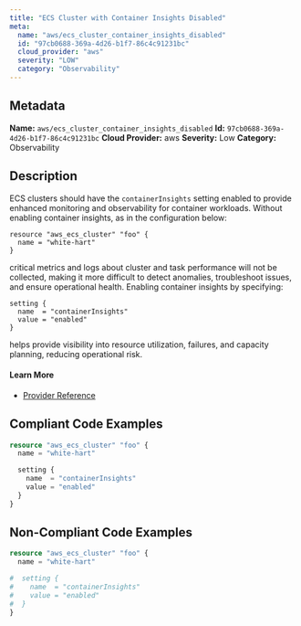 ```yaml
---
title: "ECS Cluster with Container Insights Disabled"
meta:
  name: "aws/ecs_cluster_container_insights_disabled"
  id: "97cb0688-369a-4d26-b1f7-86c4c91231bc"
  cloud_provider: "aws"
  severity: "LOW"
  category: "Observability"
---
```

## Metadata
**Name:** `aws/ecs_cluster_container_insights_disabled`
**Id:** `97cb0688-369a-4d26-b1f7-86c4c91231bc`
**Cloud Provider:** aws
**Severity:** Low
**Category:** Observability
## Description
ECS clusters should have the `containerInsights` setting enabled to provide enhanced monitoring and observability for container workloads. Without enabling container insights, as in the configuration below:

```
resource "aws_ecs_cluster" "foo" {
  name = "white-hart"
}
```

critical metrics and logs about cluster and task performance will not be collected, making it more difficult to detect anomalies, troubleshoot issues, and ensure operational health. Enabling container insights by specifying:

```
setting {
  name  = "containerInsights"
  value = "enabled"
}
```

helps provide visibility into resource utilization, failures, and capacity planning, reducing operational risk.

#### Learn More

 - [Provider Reference](https://registry.terraform.io/providers/hashicorp/aws/latest/docs/resources/ecs_cluster#setting)


## Compliant Code Examples
```terraform
resource "aws_ecs_cluster" "foo" {
  name = "white-hart"

  setting {
    name  = "containerInsights"
    value = "enabled"
  }
}

```
## Non-Compliant Code Examples
```terraform
resource "aws_ecs_cluster" "foo" {
  name = "white-hart"

#  setting {
#    name  = "containerInsights"
#    value = "enabled"
#  }
}

```
